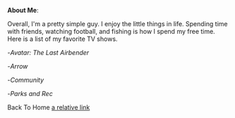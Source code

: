 **About Me**: 

Overall, I'm a pretty simple guy. I enjoy the little things in life. Spending time with friends, watching football, and fishing is how I spend my free time. 
Here is a list of my favorite TV shows.

-*Avatar: The Last Airbender*

-*Arrow*

-*Community*

-*Parks and Rec*


Back To Home
[a relative link](README.md)
